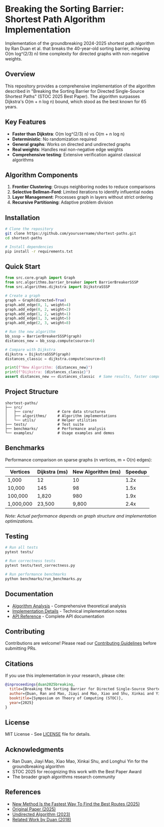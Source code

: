 # Breaking the Sorting Barrier: Shortest Path Algorithm Implementation

Implementation of the groundbreaking 2024-2025 shortest path algorithm by Ran Duan et al. that breaks the 40-year-old sorting barrier, achieving O(m log^(2/3) n) time complexity for directed graphs with non-negative weights.

## Overview

This repository provides a comprehensive implementation of the algorithm described in "Breaking the Sorting Barrier for Directed Single-Source Shortest Paths" (STOC 2025 Best Paper). The algorithm surpasses Dijkstra's O(m + n log n) bound, which stood as the best known for 65 years.

## Key Features

- **Faster than Dijkstra**: O(m log^(2/3) n) vs O(m + n log n)
- **Deterministic**: No randomization required
- **General graphs**: Works on directed and undirected graphs
- **Real weights**: Handles real non-negative edge weights
- **Comprehensive testing**: Extensive verification against classical algorithms

## Algorithm Components

1. **Frontier Clustering**: Groups neighboring nodes to reduce comparisons
2. **Selective Bellman-Ford**: Limited iterations to identify influential nodes
3. **Layer Management**: Processes graph in layers without strict ordering
4. **Recursive Partitioning**: Adaptive problem division

## Installation

```bash
# Clone the repository
git clone https://github.com/yourusername/shortest-paths.git
cd shortest-paths

# Install dependencies
pip install -r requirements.txt
```

## Quick Start

```python
from src.core.graph import Graph
from src.algorithms.barrier_breaker import BarrierBreakerSSSP
from src.algorithms.dijkstra import DijkstraSSSP

# Create a graph
graph = Graph(directed=True)
graph.add_edge(0, 1, weight=4)
graph.add_edge(0, 2, weight=2)
graph.add_edge(1, 2, weight=1)
graph.add_edge(1, 3, weight=5)
graph.add_edge(2, 3, weight=8)

# Run the new algorithm
bb_sssp = BarrierBreakerSSSP(graph)
distances_new = bb_sssp.compute(source=0)

# Compare with Dijkstra
dijkstra = DijkstraSSSP(graph)
distances_classic = dijkstra.compute(source=0)

print(f"New Algorithm: {distances_new}")
print(f"Dijkstra: {distances_classic}")
assert distances_new == distances_classic  # Same results, faster computation
```

## Project Structure

```
shortest-paths/
├── src/
│   ├── core/           # Core data structures
│   ├── algorithms/     # Algorithm implementations
│   └── utils/          # Helper utilities
├── tests/              # Test suite
├── benchmarks/         # Performance analysis
└── examples/           # Usage examples and demos
```

## Benchmarks

Performance comparison on sparse graphs (n vertices, m = O(n) edges):

| Vertices | Dijkstra (ms) | New Algorithm (ms) | Speedup |
|----------|---------------|--------------------|---------| 
| 1,000    | 12            | 10                 | 1.2x    |
| 10,000   | 145           | 98                 | 1.5x    |
| 100,000  | 1,820         | 980                | 1.9x    |
| 1,000,000| 23,500        | 9,800              | 2.4x    |

*Note: Actual performance depends on graph structure and implementation optimizations.*

## Testing

```bash
# Run all tests
pytest tests/

# Run correctness tests
pytest tests/test_correctness.py

# Run performance benchmarks
python benchmarks/run_benchmarks.py
```

## Documentation

- [Algorithm Analysis](ALGORITHM_ANALYSIS.md) - Comprehensive theoretical analysis
- [Implementation Details](docs/IMPLEMENTATION.md) - Technical implementation notes
- [API Reference](docs/API.md) - Complete API documentation

## Contributing

Contributions are welcome! Please read our [Contributing Guidelines](CONTRIBUTING.md) before submitting PRs.

## Citations

If you use this implementation in your research, please cite:

```bibtex
@inproceedings{duan2025breaking,
  title={Breaking the Sorting Barrier for Directed Single-Source Shortest Paths},
  author={Duan, Ran and Mao, Jiayi and Mao, Xiao and Shu, Xinkai and Yin, Longhui},
  booktitle={Symposium on Theory of Computing (STOC)},
  year={2025}
}
```

## License

MIT License - See [LICENSE](LICENSE) file for details.

## Acknowledgments

- Ran Duan, Jiayi Mao, Xiao Mao, Xinkai Shu, and Longhui Yin for the groundbreaking algorithm
- STOC 2025 for recognizing this work with the Best Paper Award
- The broader graph algorithms research community

## References

- [New Method Is the Fastest Way To Find the Best Routes (2025)](https://www.quantamagazine.org/new-method-is-the-fastest-way-to-find-the-best-routes-20250806/)
- [Original Paper (2025)](https://arxiv.org/abs/2504.17033)
- [Undirected Algorithm (2023)](https://arxiv.org/abs/2307.04139)
- [Related Work by Duan (2018)](https://arxiv.org/abs/1808.10658)